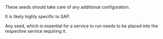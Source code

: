 These seeds should take care of any additional configuration.

It is likely highly specific to SAP.

Any seed, which is essential for a service to run needs to be placed into the respective service requiring it.

